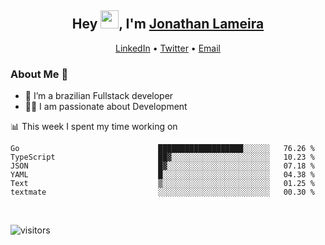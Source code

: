 <h2 align="center">Hey <img src="https://github.com/TheDudeThatCode/TheDudeThatCode/blob/master/Assets/Hi.gif" width="29">, I'm <a href="https://www.linkedin.com/in/jonathanlameira/">Jonathan Lameira</a></h2>
<p align="center">
  <a href="https://www.linkedin.com/in/jonathanlameira/">LinkedIn</a> •
  <a href="https://twitter.com/jlameira">Twitter</a> •
  <a href="mailto:jlameira@gmail.com">Email</a>
</p>

### About Me 🚀
- 🌱  I’m a brazilian Fullstack developer</br>
- 👨‍💻  I am passionate about Development</br>

<!-- ![Jonathan Lameira github stats](https://github-readme-stats.vercel.app/api?username=jlameirameli&show_icons=true&hide_border=true)&nbsp;&nbsp; -->

📊 This week I spent my time working on
<!--START_SECTION:waka-->

```text
Go                               ███████████████████░░░░░░   76.26 %
TypeScript                       ██▓░░░░░░░░░░░░░░░░░░░░░░   10.23 %
JSON                             █▓░░░░░░░░░░░░░░░░░░░░░░░   07.18 %
YAML                             █░░░░░░░░░░░░░░░░░░░░░░░░   04.38 %
Text                             ▒░░░░░░░░░░░░░░░░░░░░░░░░   01.25 %
textmate                         ░░░░░░░░░░░░░░░░░░░░░░░░░   00.30 %
```

<!--END_SECTION:waka-->

<br />

![visitors](https://visitor-badge.laobi.icu/badge?page_id=jlameira.jlameira)

